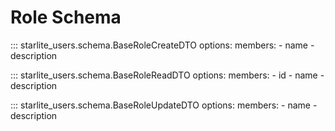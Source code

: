 # Role Schema

::: starlite_users.schema.BaseRoleCreateDTO
    options:
        members:
            - name
            - description

::: starlite_users.schema.BaseRoleReadDTO
    options:
        members:
            - id
            - name
            - description

::: starlite_users.schema.BaseRoleUpdateDTO
    options:
        members:
            - name
            - description
